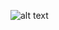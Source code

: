 ![alt text](https://github.com/EoghanLawless/Pixel-Engine/blob/master/pixel_engine_poster.png "Poster")